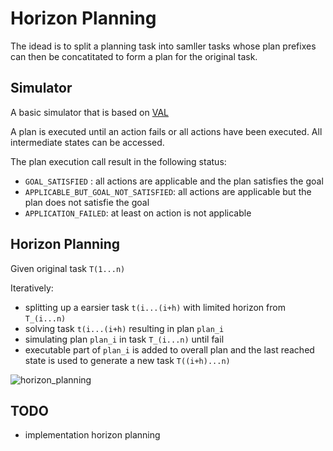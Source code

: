 # Horizon Planning

The idead is to split a planning task into samller tasks whose plan prefixes can then be concatitated to form a plan 
for the original task.

## Simulator

A basic simulator that is based on [VAL](https://github.com/KCL-Planning/VAL)

A plan is executed until an action fails or all actions have been executed.
All intermediate states can be accessed. 

The plan execution call result in the following status:
 - `GOAL_SATISFIED` : all actions are applicable and the plan satisfies the goal
 - `APPLICABLE_BUT_GOAL_NOT_SATISFIED`: all actions are applicable but the plan does not satisfie the goal
 - `APPLICATION_FAILED`: at least on action is not applicable

## Horizon Planning

Given original task `T(1...n)`

Iteratively:

- splitting up a earsier task `t(i...(i+h)` with limited horizon from `T_(i...n)`
- solving task `t(i...(i+h)` resulting in plan `plan_i`
- simulating plan `plan_i` in task `T_(i...n)` until fail
- executable part of `plan_i` is added to overall plan and the last reached state is used to generate a new task `T((i+h)...n)`

![horizon_planning](https://github.com/user-attachments/assets/733bcb0d-a507-42d9-b5b9-02c1b8473986)


## TODO
- implementation horizon planning
